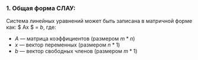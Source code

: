 ### 1. Общая форма СЛАУ:

Система линейных уравнений может быть записана в матричной форме как: $ Ax $ = $b$, где:
- $A$ — матрица коэффициентов (размером $m*n$)
- $x$ — вектор переменных (размером $n*1$)
- $b$ — вектор свободных членов (размером $m*1$)

